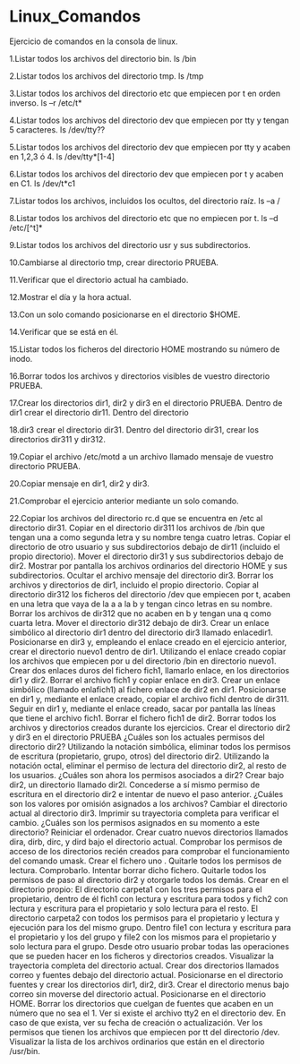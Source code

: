 # Linux_Comandos
Ejercicio de comandos en la consola de linux.

  1.Listar todos los archivos del directorio bin.
    ls /bin
    
  2.Listar todos los archivos del directorio tmp.
    ls /tmp
    
  3.Listar todos los archivos del directorio etc que empiecen por t en orden inverso.
    ls –r /etc/t*
  
  4.Listar todos los archivos del directorio dev que empiecen por tty y tengan 5 caracteres.
    ls /dev/tty??
    
  5.Listar todos los archivos del directorio dev que empiecen por tty y acaben en 1,2,3 ó 4.
    ls /dev/tty*[1-4]
    
  6.Listar todos los archivos del directorio dev que empiecen por t y acaben en C1.
    ls /dev/t*c1

  7.Listar todos los archivos, incluidos los ocultos, del directorio raíz.
    ls –a /
    
  8.Listar todos los archivos del directorio etc que no empiecen por t.
    ls –d /etc/[^t]*

  9.Listar todos los archivos del directorio usr y sus subdirectorios.
  
  10.Cambiarse al directorio tmp, crear directorio PRUEBA.

  11.Verificar que el directorio actual ha cambiado.

  12.Mostrar el día y la hora actual.
  
  13.Con un solo comando posicionarse en el directorio $HOME.
  
  14.Verificar que se está en él.
  
  15.Listar todos los ficheros del directorio HOME mostrando su número de inodo.

  16.Borrar todos los archivos y directorios visibles de vuestro directorio PRUEBA.

  17.Crear los directorios dir1, dir2 y dir3 en el directorio PRUEBA. Dentro de dir1 crear el directorio dir11. Dentro del directorio 
 
  18.dir3 crear el directorio dir31. Dentro del directorio dir31, crear los directorios dir311 y dir312.

  19.Copiar el archivo /etc/motd a un archivo llamado mensaje de vuestro directorio PRUEBA.

  20.Copiar mensaje en dir1, dir2 y dir3.

  21.Comprobar el ejercicio anterior mediante un solo comando.

  22.Copiar los archivos del directorio rc.d que se encuentra en /etc al directorio dir31.
Copiar en el directorio dir311 los archivos de /bin que tengan una a como segunda letra y su nombre tenga cuatro letras.
Copiar el directorio de otro usuario y sus subdirectorios debajo de dir11 (incluido el propio directorio).
Mover el directorio dir31 y sus subdirectorios debajo de dir2.
Mostrar por pantalla los archivos ordinarios del directorio HOME y sus subdirectorios.
Ocultar el archivo mensaje del directorio dir3.
Borrar los archivos y directorios de dir1, incluido el propio directorio.
Copiar al directorio dir312 los ficheros del directorio /dev que empiecen por t, acaben en una letra que vaya de la a a la b y tengan cinco letras en su nombre.
Borrar los archivos de dir312 que no acaben en b y tengan una q como cuarta letra.
Mover el directorio dir312 debajo de dir3.
Crear un enlace simbólico al directorio dir1 dentro del directorio dir3 llamado enlacedir1.
Posicionarse en dir3 y, empleando el enlace creado en el ejercicio anterior, crear el directorio nuevo1 dentro de dir1.
Utilizando el enlace creado copiar los archivos que empiecen por u del directorio /bin en directorio nuevo1.
Crear dos enlaces duros del fichero fich1, llamarlo enlace, en los directorios dir1 y dir2.
Borrar el archivo fich1 y copiar enlace en dir3.
Crear un enlace simbólico (llamado enlafich1) al fichero enlace de dir2 en dir1.
Posicionarse en dir1 y, mediante el enlace creado, copiar el archivo fichl dentro de dir311.
Seguir en dir1 y, mediante el enlace creado, sacar por pantalla las líneas que tiene el archivo fich1.
Borrar el fichero fich1 de dir2.
Borrar todos los archivos y directorios creados durante los ejercicios.
Crear el directorio dir2 y dir3 en el directorio PRUEBA ¿Cuáles son los actuales permisos del directorio dir2?
Utilizando la notación simbólica, eliminar todos los permisos de escritura (propietario, grupo, otros) del directorio dir2.
Utilizando la notación octal, eliminar el permiso de lectura del directorio dir2, al resto de los usuarios.
¿Cuáles son ahora los permisos asociados a dir2?
Crear bajo dir2, un directorio llamado dir2l.
Concederse a sí mismo permiso de escritura en el directorio dir2 e intentar de nuevo el paso anterior.
¿Cuáles son los valores por omisión asignados a los archivos?
Cambiar el directorio actual al directorio dir3. Imprimir su trayectoria completa para verificar el cambio.
¿Cuáles son los permisos asignados en su momento a este directorio?
Reiniciar el ordenador.
Crear cuatro nuevos directorios llamados dira, dirb, dirc, y dird bajo el directorio actual.
Comprobar los permisos de acceso de los directorios recién creados para comprobar el funcionamiento del comando umask.
Crear el fichero uno . Quitarle todos los permisos de lectura. Comprobarlo. Intentar borrar dicho fichero.
Quitarle todos los permisos de paso al directorio dir2 y otorgarle todos los demás.
Crear en el directorio propio:
El directorio carpeta1 con los tres permisos para el propietario, dentro de él fich1 con lectura y escritura para todos y fich2 con lectura y escritura para el propietario y solo lectura para el resto. El directorio carpeta2 con todos los permisos para el propietario y lectura y ejecución para los del mismo grupo. Dentro file1 con lectura y escritura para el propietario y los del grupo y file2 con los mismos para el propietario y solo lectura para el grupo.
Desde otro usuario probar todas las operaciones que se pueden hacer en los ficheros y directorios creados.
Visualizar la trayectoria completa del directorio actual. Crear dos directorios llamados correo y fuentes debajo del directorio actual.
Posicionarse en el directorio fuentes y crear los directorios dir1, dir2, dir3.
Crear el directorio menus bajo correo sin moverse del directorio actual.
Posicionarse en el directorio HOME. Borrar los directorios que cuelgan de fuentes que acaben en un número que no sea el 1.
Ver si existe el archivo tty2 en el directorio dev. En caso de que exista, ver su fecha de creación o actualización.
Ver los permisos que tienen los archivos que empiecen por tt del directorio /dev.
Visualizar la lista de los archivos ordinarios que están en el directorio /usr/bin.

  
    
